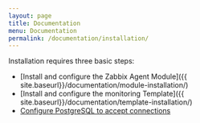 ```yaml
---
layout: page
title: Documentation
menu: Documentation
permalink: /documentation/installation/
---
```


Installation requires three basic steps:

* [Install and configure the Zabbix Agent Module]({{ site.baseurl}}/documentation/module-installation/)
* [Install and configure the monitoring Template]({{ site.baseurl}}/documentation/template-installation/)
* [Configure PostgreSQL to accept connections](#)
